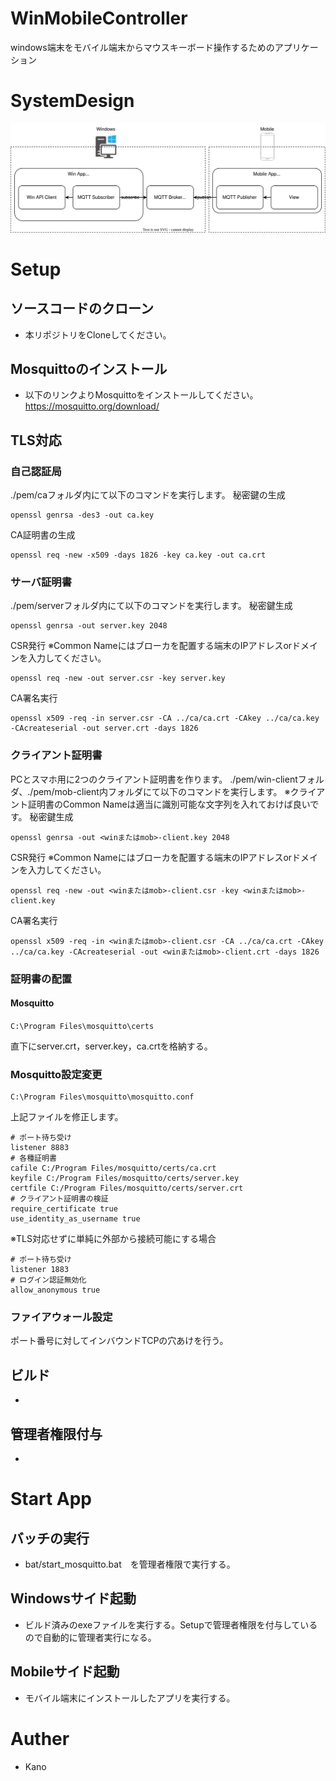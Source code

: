 # WinMobileController

windows端末をモバイル端末からマウスキーボード操作するためのアプリケーション
# SystemDesign
![alt](./doc/img/SystemDesign.drawio.svg)
# Setup
## ソースコードのクローン
* 本リポジトリをCloneしてください。
## Mosquittoのインストール
* 以下のリンクよりMosquittoをインストールしてください。
https://mosquitto.org/download/

## TLS対応
### 自己認証局
./pem/caフォルダ内にて以下のコマンドを実行します。
秘密鍵の生成
```
openssl genrsa -des3 -out ca.key
```
CA証明書の生成
```
openssl req -new -x509 -days 1826 -key ca.key -out ca.crt
```

### サーバ証明書
./pem/serverフォルダ内にて以下のコマンドを実行します。
秘密鍵生成
```
openssl genrsa -out server.key 2048
```

CSR発行
※Common Nameにはブローカを配置する端末のIPアドレスorドメインを入力してください。
```
openssl req -new -out server.csr -key server.key
```

CA署名実行
```
openssl x509 -req -in server.csr -CA ../ca/ca.crt -CAkey ../ca/ca.key -CAcreateserial -out server.crt -days 1826
```

### クライアント証明書
PCとスマホ用に2つのクライアント証明書を作ります。
./pem/win-clientフォルダ、./pem/mob-client内フォルダにて以下のコマンドを実行します。
※クライアント証明書のCommon Nameは適当に識別可能な文字列を入れておけば良いです。
秘密鍵生成
```
openssl genrsa -out <winまたはmob>-client.key 2048
```

CSR発行
※Common Nameにはブローカを配置する端末のIPアドレスorドメインを入力してください。
```
openssl req -new -out <winまたはmob>-client.csr -key <winまたはmob>-client.key
```

CA署名実行
```
openssl x509 -req -in <winまたはmob>-client.csr -CA ../ca/ca.crt -CAkey ../ca/ca.key -CAcreateserial -out <winまたはmob>-client.crt -days 1826
```

### 証明書の配置
#### Mosquitto
```
C:\Program Files\mosquitto\certs　
```
直下にserver.crt，server.key，ca.crtを格納する。

### Mosquitto設定変更
```
C:\Program Files\mosquitto\mosquitto.conf
```
上記ファイルを修正します。
```
# ポート待ち受け
listener 8883
# 各種証明書
cafile C:/Program Files/mosquitto/certs/ca.crt
keyfile C:/Program Files/mosquitto/certs/server.key
certfile C:/Program Files/mosquitto/certs/server.crt
# クライアント証明書の検証
require_certificate true
use_identity_as_username true
```

※TLS対応せずに単純に外部から接続可能にする場合
```
# ポート待ち受け
listener 1883
# ログイン認証無効化
allow_anonymous true
```
### ファイアウォール設定
ポート番号に対してインバウンドTCPの穴あけを行う。

## ビルド
*

## 管理者権限付与
*
# Start App
## バッチの実行
* bat/start_mosquitto.bat　を管理者権限で実行する。

## Windowsサイド起動
* ビルド済みのexeファイルを実行する。Setupで管理者権限を付与しているので自動的に管理者実行になる。

## Mobileサイド起動
* モバイル端末にインストールしたアプリを実行する。
# Auther
* Kano
